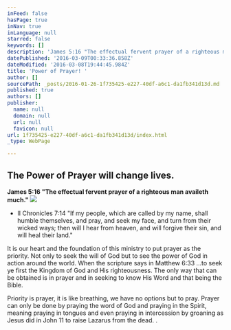 ```yaml
---
inFeed: false
hasPage: true
inNav: true
inLanguage: null
starred: false
keywords: []
description: 'James 5:16 "The effectual fervent prayer of a righteous man availeth much."'
datePublished: '2016-03-09T00:33:36.858Z'
dateModified: '2016-03-08T19:44:45.984Z'
title: 'Power of Prayer! '
author: []
sourcePath: _posts/2016-01-26-1f735425-e227-40df-a6c1-da1fb341d13d.md
published: true
authors: []
publisher:
  name: null
  domain: null
  url: null
  favicon: null
url: 1f735425-e227-40df-a6c1-da1fb341d13d/index.html
_type: WebPage

---
```

## The Power of Prayer will change lives. 

**James 5:16 "The effectual fervent prayer of a righteous man availeth much."**
![](https://s3-us-west-2.amazonaws.com/the-grid-img/p/51d4069a13f9f71adef20cec99b8833efce3a717.jpg)

* II Chronicles 7:14 "If my people, which are called by my name, shall humble themselves, and pray, and seek my face, and turn from their wicked ways; then will I hear from heaven, and will forgive their sin, and will heal their land."

It is our heart and the foundation of this ministry to put prayer as the priority. Not only to seek the will of God but to see the power of God in action around the world. When the scripture says in Matthew 6:33 ...to seek ye first the Kingdom of God and His righteousness. The only way that can be obtained is in prayer and in seeking to know His Word and that being the Bible. 

Priority is prayer, it is like breathing, we have no options but to pray. Prayer can only be done by praying the word of God and praying in the Spirit, meaning praying in tongues and even praying in intercession by groaning as Jesus did in John 11 to raise Lazarus from the dead. . 

### [][0]

[0]: http://r.search.yahoo.com/_ylt=A0LEV72tALRWLDkAnX8nnIlQ;_ylu=X3oDMTByOHZyb21tBGNvbG8DYmYxBHBvcwMxBHZ0aWQDBHNlYwNzcg--/RV=2/RE=1454666030/RO=10/RU=http%3a%2f%2fbiblehub.com%2fmatthew%2f6-33.htm/RK=0/RS=6mD4CSOvbqKOPTVrQbV6UwXNHT8-